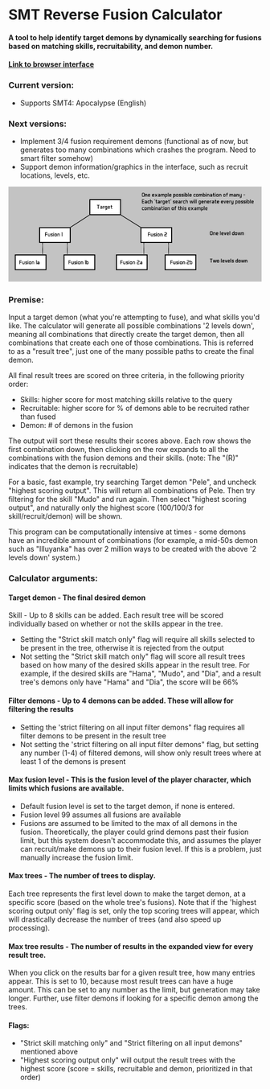 # SMT Reverse Fusion Calculator

#### A tool to help identify target demons by dynamically searching for fusions based on matching skills, recruitability, and demon number.
#### <a href="http://smt.cleartonic.net" target="_blank">Link to browser interface</a>

### Current version:
- Supports SMT4: Apocalypse (English)

### Next versions:
- Implement 3/4 fusion requirement demons (functional as of now, but generates too many combinations which crashes the program. Need to smart filter somehow)
- Support demon information/graphics in the interface, such as recruit locations, levels, etc.

![image](diagram.png?raw=true "image")

### Premise:
Input a target demon (what you're attempting to fuse), and what skills you'd like. The calculator will generate all possible combinations '2 levels down', meaning all combinations that directly create the target demon, then all combinations that create each one of those combinations. This is referred to as a "result tree", just one of the many possible paths to create the final demon. 

All final result trees are scored on three criteria, in the following priority order:
- Skills: higher score for most matching skills relative to the query
- Recruitable: higher score for % of demons able to be recruited rather than fused 
- Demon: # of demons in the fusion

The output will sort these results their scores above. Each row shows the first combination down, then clicking on the row expands to all the combinations with the fusion demons and their skills. (note: The "(R)" indicates that the demon is recruitable)

For a basic, fast example, try searching Target demon "Pele", and uncheck "highest scoring output". This will return all combinations of Pele. Then try filtering for the skill "Mudo" and run again. Then select "highest scoring output", and naturally only the highest score (100/100/3 for skill/recruit/demon) will be shown. 

This program can be computationally intensive at times - some demons have an incredible amount of combinations (for example, a mid-50s demon such as "Illuyanka" has over 2 million ways to be created with the above '2 levels down' system.)


### Calculator arguments:

#### Target demon - The final desired demon 
Skill - Up to 8 skills can be added. Each result tree will be scored individually based on whether or not the skills appear in the tree.
- Setting the "Strict skill match only" flag will require all skills selected to be present in the tree, otherwise it is rejected from the output
- Not setting the "Strict skill match only" flag will score all result trees based on how many of the desired skills appear in the result tree. For example, if the desired skills are "Hama", "Mudo", and "Dia", and a result tree's demons only have "Hama" and "Dia", the score will be 66%

#### Filter demons - Up to 4 demons can be added. These will allow for filtering the results 
- Setting the 'strict filtering on all input filter demons" flag requires all filter demons to be present in the result tree
- Not setting the 'strict filtering on all input filter demons" flag, but setting any number (1-4) of filtered demons, will show only result trees where at least 1 of the demons is present

#### Max fusion level - This is the fusion level of the player character, which limits which fusions are available. 
- Default fusion level is set to the target demon, if none is entered. 
- Fusion level 99 assumes all fusions are available
- Fusions are assumed to be limited to the max of all demons in the fusion. Theoretically, the player could grind demons past their fusion limit, but this system doesn't accommodate this, and assumes the player can recruit/make demons up to their fusion level. If this is a problem, just manually increase the fusion limit. 

#### Max trees - The number of trees to display. 
Each tree represents the first level down to make the target demon, at a specific score (based on the whole tree's fusions). Note that if the 'highest scoring output only' flag is set, only the top scoring trees will appear, which will drastically decrease the number of trees (and also speed up processing). 

#### Max tree results - The number of results in the expanded view for every result tree. 
When you click on the results bar for a given result tree, how many entries appear. This is set to 10, because most result trees can have a huge amount. This can be set to any number as the limit, but generation may take longer. Further, use filter demons if looking for a specific demon among the trees. 

#### Flags:
- "Strict skill matching only" and "Strict filtering on all input demons" mentioned above
- "Highest scoring output only" will output the result trees with the highest score (score = skills, recruitable and demon, prioritized in that order)